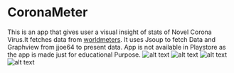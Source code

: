 # CoronaMeter
This is an app that gives user a visual insight of stats of Novel Corona Virus.It fetches data from [worldmeters](https://www.worldometers.info/coronavirus/). It uses Jsoup to fetch Data and Graphview from jjoe64 to present data.
App is not available in Playstore as the app is made just for educational Purpose.
![alt text](https://imgur.com/0kJADxI)
![alt text](https://imgur.com/1ZQt2L4)
![alt text](https://imgur.com/xvKSw5M)
![alt text](https://imgur.com/NdLok3p)
